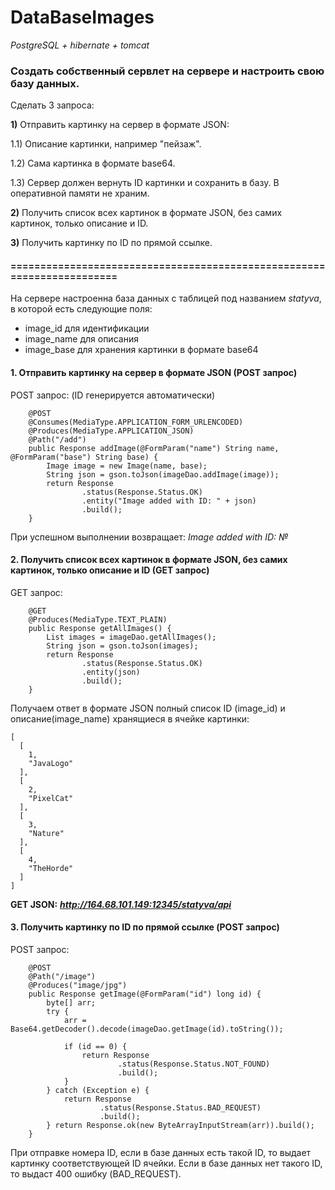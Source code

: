 # DataBaseImages
*PostgreSQL + hibernate + tomcat*

### Создать собственный сервлет на сервере и настроить свою базу данных.

Сделать 3 запроса:

**1)** Отправить картинку на сервер в формате JSON:

   1.1) Описание картинки, например "пейзаж".

   1.2) Сама картинка в формате base64.

   1.3) Сервер должен вернуть ID картинки и сохранить в базу. В оперативной памяти не храним.

**2)** Получить список всех картинок в формате JSON, без самих картинок, только описание и ID.

**3)** Получить картинку по ID по прямой ссылке.

#### =======================================================================

На сервере настроенна база данных с таблицей под названием *statyva*, в которой есть следующие поля:

- image_id для идентификации
- image_name для описания 
- image_base для хранения картинки в формате base64

#### 1. Отправить картинку на сервер в формате JSON (POST запрос)

POST запрос:
(ID генерируется автоматически)

```
    @POST
    @Consumes(MediaType.APPLICATION_FORM_URLENCODED)
    @Produces(MediaType.APPLICATION_JSON)
    @Path("/add")
    public Response addImage(@FormParam("name") String name, @FormParam("base") String base) {
        Image image = new Image(name, base);
        String json = gson.toJson(imageDao.addImage(image));
        return Response
                .status(Response.Status.OK)
                .entity("Image added with ID: " + json)
                .build();
    }
```

При успешном выполнении возвращает: *Image added with ID: №*

#### 2. Получить список всех картинок в формате JSON, без самих картинок, только описание и ID (GET запрос)

GET запрос:

```
    @GET
    @Produces(MediaType.TEXT_PLAIN)
    public Response getAllImages() {
        List images = imageDao.getAllImages();
        String json = gson.toJson(images);
        return Response
                .status(Response.Status.OK)
                .entity(json)
                .build();
    }
```

Получаем ответ в формате JSON полный список ID (image_id) и описание(image_name) хранящиеся в ячейке картинки:

```
[
  [
    1,
    "JavaLogo"
  ],
  [
    2,
    "PixelCat"
  ],
  [
    3,
    "Nature"
  ],
  [
    4,
    "TheHorde"
  ]
]
```

**GET JSON:** ***http://164.68.101.149:12345/statyva/api***

#### 3. Получить картинку по ID по прямой ссылке (POST запрос)

POST запрос:

```
    @POST
    @Path("/image")
    @Produces("image/jpg")
    public Response getImage(@FormParam("id") long id) {
        byte[] arr;
        try {
            arr = Base64.getDecoder().decode(imageDao.getImage(id).toString());

            if (id == 0) {
                return Response
                        .status(Response.Status.NOT_FOUND)
                        .build();
            }
        } catch (Exception e) {
            return Response
                    .status(Response.Status.BAD_REQUEST)
                    .build();
        } return Response.ok(new ByteArrayInputStream(arr)).build();
    }
```

При отправке номера ID, если в базе данных есть такой ID, то выдает картинку соответствующей ID ячейки.
Если в базе данных нет такого ID, то выдаст 400 ошибку (BAD_REQUEST).
